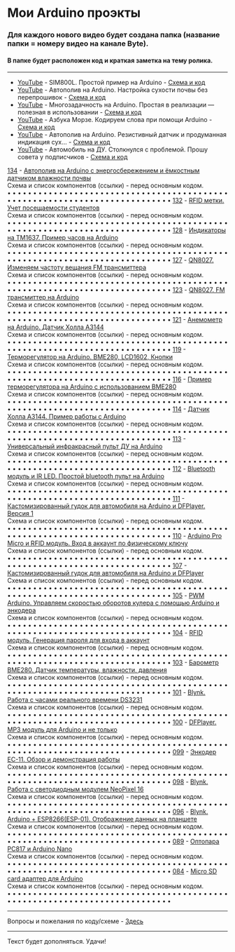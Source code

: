 # Мои Arduino проэкты

### Для каждого нового видео будет создана папка (название папки = номеру видео на канале Byte).
#### В папке будет расположен код и краткая заметка на тему ролика.
---

- [YouTube](https://youtu.be/4hwFWdwO0B4 "Видео на YouTube") - SIM800L. Простой пример на Arduino - [Схема и код](../main/all_here/140/note.md "Заметка")  
- [YouTube](https://youtu.be/TNvrlb5-B1U "Видео на YouTube") - Автополив на Arduino. Настройка сухости почвы без перепрошивок - [Схема и код](../main/all_here/139/note.md "Заметка")  
- [YouTube](https://youtu.be/GQk2Z4ZU4Uc "Видео на YouTube") - Многозадачность на Arduino. Простая в реализации — полезная в использовании - [Схема и код](../main/all_here/138/note.md "Заметка")  
- [YouTube](https://youtu.be/dPrCPrQ8fX8 "Видео на YouTube") - Азбука Морзе. Кодируем слова при помощи Arduino - [Схема и код](../main/all_here/137/note.md "Заметка")  
- [YouTube](https://youtu.be/HQnpxCwDiSw "Видео на YouTube") - Автополив на Arduino. Резистивный датчик и продуманная индикация сух... - [Схема и код](../main/all_here/136/note.md "Заметка")  
- [YouTube](https://youtu.be/zTReOaa-ki4 "Видео на YouTube") - Автомобиль на ДУ. Столкнулся с проблемой. Прошу совета у подписчиков - [Схема и код](../main/all_here/135/note.md "Заметка")  

[134](../main/all_here/134/code.txt) - [Автополив на Arduino с энергосбережением и ёмкостным датчиком влажности почвы](https://youtu.be/i3KQ0hHdfM8 "Видео YouTube")  
Cхема и список компонентов (ссылки) - перед основным кодом.  
• • • • • • • • • • • • • • • • • • • • • • • • • • • • • • • • • • • • • • • • • • • • • • • • • • • • • • • • • • • • • • • • • • • • • • • • • • •
[132](../main/all_here/132/code.txt) - [RFID метки. Учет посещаемости студентов](https://youtu.be/iiePWwrGGWk "Видео YouTube")  
Cхема и список компонентов (ссылки) - перед основным кодом.  
• • • • • • • • • • • • • • • • • • • • • • • • • • • • • • • • • • • • • • • • • • • • • • • • • • • • • • • • • • • • • • • • • • • • • • • • • • •
[128](../main/all_here/128/code.txt) - [Индикаторы на TM1637. Пример часов на Arduino](https://youtu.be/vBpFZ0Q-CQk "Видео YouTube")  
Cхема и список компонентов (ссылки) - перед основным кодом.  
• • • • • • • • • • • • • • • • • • • • • • • • • • • • • • • • • • • • • • • • • • • • • • • • • • • • • • • • • • • • • • • • • • • • • • • • • • •
[127](../main/all_here/127/code.txt) - [QN8027. Изменяем частоту вещания FM трансмиттера](https://youtu.be/78hnIbL0wv4 "Видео YouTube")  
Cхема и список компонентов (ссылки) - перед основным кодом.  
• • • • • • • • • • • • • • • • • • • • • • • • • • • • • • • • • • • • • • • • • • • • • • • • • • • • • • • • • • • • • • • • • • • • • • • • • • •
[123](../main/all_here/123/code.txt) - [QN8027. FM трансмиттер на Arduino](https://youtu.be/3IMcBIxdN74 "Видео YouTube")  
Cхема и список компонентов (ссылки) - перед основным кодом.  
• • • • • • • • • • • • • • • • • • • • • • • • • • • • • • • • • • • • • • • • • • • • • • • • • • • • • • • • • • • • • • • • • • • • • • • • • • •
[121](../main/all_here/121/code.txt) - [Анемометр на Arduino. Датчик Холла A3144](https://youtu.be/4TB-eQktunM "Видео YouTube")  
Cхема и список компонентов (ссылки) - перед основным кодом.  
• • • • • • • • • • • • • • • • • • • • • • • • • • • • • • • • • • • • • • • • • • • • • • • • • • • • • • • • • • • • • • • • • • • • • • • • • • •
[119](../main/all_here/119/code.txt) - [Терморегулятор на Arduino. BME280, LCD1602, Кнопки](https://youtu.be/EIGuOLGFjwg "Видео YouTube")  
Cхема и список компонентов (ссылки) - перед основным кодом.  
• • • • • • • • • • • • • • • • • • • • • • • • • • • • • • • • • • • • • • • • • • • • • • • • • • • • • • • • • • • • • • • • • • • • • • • • • • •
[116](../main/all_here/116/code.txt) - [Пример терморегулятора на Arduino с использованием BME280](https://youtu.be/KHaBYqH8C88 "Видео YouTube")  
Cхема и список компонентов (ссылки) - перед основным кодом.  
• • • • • • • • • • • • • • • • • • • • • • • • • • • • • • • • • • • • • • • • • • • • • • • • • • • • • • • • • • • • • • • • • • • • • • • • • • •
[114](../main/all_here/114/code.txt) - [Датчик Холла A3144. Пример работы с Arduino](https://youtu.be/tiB-NgepepE "Видео YouTube")  
Cхема и список компонентов (ссылки) - перед основным кодом.  
• • • • • • • • • • • • • • • • • • • • • • • • • • • • • • • • • • • • • • • • • • • • • • • • • • • • • • • • • • • • • • • • • • • • • • • • • • •
[113](../main/all_here/113/code.txt) - [Универсальный инфракрасный пульт ДУ на Arduino](https://youtu.be/h4-RB2VIxEQ "Видео YouTube")  
Cхема и список компонентов (ссылки) - перед основным кодом.  
• • • • • • • • • • • • • • • • • • • • • • • • • • • • • • • • • • • • • • • • • • • • • • • • • • • • • • • • • • • • • • • • • • • • • • • • • • •
[112](../main/all_here/112/code.txt) - [Bluetooth модуль и IR LED. Простой bluetooth пульт на Arduino](https://youtu.be/6rTm5rSS-HI "Видео YouTube")  
Cхема и список компонентов (ссылки) - перед основным кодом.  
• • • • • • • • • • • • • • • • • • • • • • • • • • • • • • • • • • • • • • • • • • • • • • • • • • • • • • • • • • • • • • • • • • • • • • • • • • •
[111](../main/all_here/111/code.txt) - [Кастомизированный гудок для автомобиля на Arduino и DFPlayer. Версия 1](https://youtu.be/s6m5Xz1uP20 "Видео YouTube")  
Cхема и список компонентов (ссылки) - перед основным кодом.  
• • • • • • • • • • • • • • • • • • • • • • • • • • • • • • • • • • • • • • • • • • • • • • • • • • • • • • • • • • • • • • • • • • • • • • • • • • •
[110](../main/all_here/110/code.txt) - [Arduino Pro Micro и RFID модуль. Вход в аккаунт по физическому ключу](https://youtu.be/mnTJ_KKey8Y "Видео YouTube")  
Cхема и список компонентов (ссылки) - перед основным кодом.  
• • • • • • • • • • • • • • • • • • • • • • • • • • • • • • • • • • • • • • • • • • • • • • • • • • • • • • • • • • • • • • • • • • • • • • • • • • •
[107](../main/all_here/107/code.txt) - [Кастомизированный гудок для автомобиля на Arduino и DFPlayer](https://youtu.be/s805qDtmGL4 "Видео YouTube")  
Cхема и список компонентов (ссылки) - перед основным кодом.  
• • • • • • • • • • • • • • • • • • • • • • • • • • • • • • • • • • • • • • • • • • • • • • • • • • • • • • • • • • • • • • • • • • • • • • • • • • •
[105](../main/all_here/105/code.txt) - [PWM Arduino. Управляем скоростью оборотов кулера с помощью Arduino и энкодера](https://youtu.be/Mws92_Tydzc "Видео YouTube")  
Cхема и список компонентов (ссылки) - перед основным кодом.  
• • • • • • • • • • • • • • • • • • • • • • • • • • • • • • • • • • • • • • • • • • • • • • • • • • • • • • • • • • • • • • • • • • • • • • • • • • •
[104](../main/all_here/104/code.txt) - [RFID модуль. Генерация пароля для входа в аккаунт](https://youtu.be/W3l_Y6CUsN0 "Видео YouTube")  
Cхема и список компонентов (ссылки) - перед основным кодом.  
• • • • • • • • • • • • • • • • • • • • • • • • • • • • • • • • • • • • • • • • • • • • • • • • • • • • • • • • • • • • • • • • • • • • • • • • • • •
[103](../main/all_here/103/code.txt) - [Барометр BME280. Датчик температуры, влажности, давления](https://youtu.be/IH0OjdDm-tQ "Видео YouTube")  
Cхема и список компонентов (ссылки) - перед основным кодом.  
• • • • • • • • • • • • • • • • • • • • • • • • • • • • • • • • • • • • • • • • • • • • • • • • • • • • • • • • • • • • • • • • • • • • • • • • • • •
[101](../main/all_here/101/code.txt) - [Blynk. Работа с часами реального времени DS3231](https://youtu.be/mCQL9Lf8vNQ "Видео YouTube")  
Cхема и список компонентов (ссылки) - перед основным кодом.  
• • • • • • • • • • • • • • • • • • • • • • • • • • • • • • • • • • • • • • • • • • • • • • • • • • • • • • • • • • • • • • • • • • • • • • • • • • •
[100](../main/all_here/100/code.txt) - [DFPlayer. MP3 модуль для Arduino и не только](https://youtu.be/R9OFNXNmbUU "Видео YouTube")  
Cхема и список компонентов (ссылки) - перед основным кодом.  
• • • • • • • • • • • • • • • • • • • • • • • • • • • • • • • • • • • • • • • • • • • • • • • • • • • • • • • • • • • • • • • • • • • • • • • • • • •
[099](../main/all_here/099/code.txt) - [Энкодер EC-11. Обзор и демонстрация работы](https://youtu.be/Od3fHgCyVqA "Видео YouTube")  
Cхема и список компонентов (ссылки) - перед основным кодом.  
• • • • • • • • • • • • • • • • • • • • • • • • • • • • • • • • • • • • • • • • • • • • • • • • • • • • • • • • • • • • • • • • • • • • • • • • • • •
[098](../main/all_here/098/code.txt) - [Blynk. Работа с светодиодным модулем NeoPixel 16](https://youtu.be/0h35ANUYJic "Видео YouTube")  
Cхема и список компонентов (ссылки) - перед основным кодом.  
• • • • • • • • • • • • • • • • • • • • • • • • • • • • • • • • • • • • • • • • • • • • • • • • • • • • • • • • • • • • • • • • • • • • • • • • • • •
[096](../main/all_here/096/code.txt) - [Blynk. Arduino + ESP8266(ESP-01). Отображение данных на планшете](https://youtu.be/jGwOm6RJSXw "Видео YouTube")  
Cхема и список компонентов (ссылки) - перед основным кодом.  
• • • • • • • • • • • • • • • • • • • • • • • • • • • • • • • • • • • • • • • • • • • • • • • • • • • • • • • • • • • • • • • • • • • • • • • • • • •
[089](../main/all_here/089/code.txt) - [Оптопара PC817 и Arduino Nano](https://youtu.be/Qj6u54ZIWvw "Видео YouTube")  
Cхема и список компонентов (ссылки) - перед основным кодом.  
• • • • • • • • • • • • • • • • • • • • • • • • • • • • • • • • • • • • • • • • • • • • • • • • • • • • • • • • • • • • • • • • • • • • • • • • • • •
[084](../main/all_here/084/code.txt) - [Micro SD card адаптер для Arduino](https://youtu.be/3IWbsPj9oK0 "Видео YouTube")  
Cхема и список компонентов (ссылки) - перед основным кодом.  
• • • • • • • • • • • • • • • • • • • • • • • • • • • • • • • • • • • • • • • • • • • • • • • • • • • • • • • • • • • • • • • • • • • • • • • • • • •

---

Вопросы и пожелания по коду/схеме - [Здесь](https://www.youtube.com/c/Bytevideo/)

---
Текст будет дополняться. Удачи!
